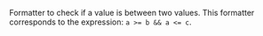 Formatter to check if a value is between two values.
This formatter corresponds to the expression: `a >= b && a <= c`.

<rv-example-tabs class="pt-3" handle="bs4-icon">
<template type="single-html-file">
<div rv-if="100 | between 50 200">Show me!</div>
<div rv-if="201 | between 50 200">Show me not!</div>
</template>
</rv-example-tabs>